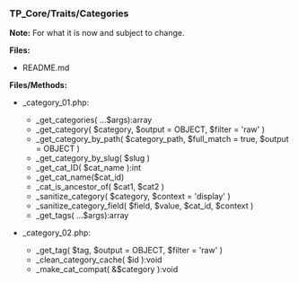 ### TP_Core/Traits/Categories

**Note:** For what it is now and subject to change. 

**Files:** 
- README.md

**Files/Methods:** 
- _category_01.php: 	
	* _get_categories( ...$args):array  
	* _get_category( $category, $output = OBJECT, $filter = 'raw' )  
	*  _get_category_by_path( $category_path, $full_match = true, $output = OBJECT ) 
	* _get_category_by_slug( $slug ) 
	* _get_cat_ID( $cat_name ):int  
	* _get_cat_name($cat_id)  
	* _cat_is_ancestor_of( $cat1, $cat2 )  
	* _sanitize_category( $category, $context = 'display' )  
	* _sanitize_category_field( $field, $value, $cat_id, $context )  
	* _get_tags( ...$args):array  

- _category_02.php: 	
	* _get_tag( $tag, $output = OBJECT, $filter = 'raw' )  
	* _clean_category_cache( $id ):void  
	* _make_cat_compat( &$category ):void 

